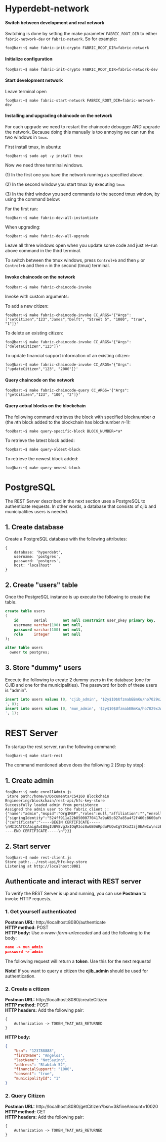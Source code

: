 # Hyperdebt-network

#### Switch between development and real network
Switching is done by setting the make parameter `FABRIC_ROOT_DIR`
to either `fabric-network-dev` or `fabric-network`. So for example:
```console
foo@bar:~$ make fabric-init-crypto FABRIC_ROOT_DIR=fabric-network
```

#### Initialize configuration
```console
foo@bar:~$ make fabric-init-crypto FABRIC_ROOT_DIR=fabric-network-dev
```

#### Start development network
Leave terminal open
```console
foo@bar:~$ make fabric-start-network FABRIC_ROOT_DIR=fabric-network-dev
```

#### Installing and upgrading chaincode on the network
For each upgrade we need to restart the chaincode debugger AND upgrade the network. Because doing this manually 
is too annoying we can run the two windows in `tmux`.

First install tmux, in ubuntu:
```console
foo@bar:~$ sudo apt -y install tmux
```

Now we need three terminal windows.

(1) In the first one you have the network running as specified above.

(2) In the second window you start tmux by executing `tmux`

(3) In the third window you send commands to the second tmux window, by using the command 
below:

For the first run:
```console
foo@bar:~$ make fabric-dev-all-instantiate
```

When upgrading:
```console
foo@bar:~$ make fabric-dev-all-upgrade
```

Leave all three windows open when you update some code and just re-run above command in the third terminal.

To switch between the tmux windows, press `Control+b` and then `p` or `Control+b` and then `n` in 
the second (tmux) terminal.

#### Invoke chaincode on the network
```console
foo@bar:~$ make fabric-chaincode-invoke
```

Invoke with custom arguments:

To add a new citizen: 
```console
foo@bar:~$ make fabric-chaincode-invoke CC_ARGS='{"Args":["setCitizen","123","James","Delft", "Street 5", "1000", "true", "1"]}'
```
To delete an existing citizen:
```console
foo@bar:~$ make fabric-chaincode-invoke CC_ARGS='{"Args":["deleteCitizen","123"]}'
```
To update financial support information of an existing citizen:
```console
foo@bar:~$ make fabric-chaincode-invoke CC_ARGS='{"Args":["updateCitizen","123", "2000"]}'
```


#### Query chaincode on the network
```console
foo@bar:~$ make fabric-chaincode-query CC_ARGS='{"Args":["getCitizen","123", "100", "2"]}'
```

#### Query actual blocks on the blockchain
The following command retrieves the block with specified blocknumber *a* (the *n*th block
added to the blockchain has blocknumber *n*-1):

```console
foo@bar:~$ make query-specific-block BLOCK_NUMBER=*a*
```

To retrieve the latest block added:

```console
foo@bar:~$ make query-oldest-block
```

To retrieve the newest block added:

```console
foo@bar:~$ make query-newest-block
```

# PostgreSQL

The REST Server described in the next section uses a PostgreSQL to authenticate requests. 
 In other words, a database that consists of cjib and municipalities users is needed.

## 1. Create database
Create a PostgreSQL database with the following attributes:

```
{
    database: 'hyperdebt',
    username: 'postgres',
    password: 'postgres',
    host: 'localhost'
}
```

## 2. Create "users" table

Once the PostgreSQL instance is up execute the following to create the table.
```sql
create table users
(
    id       serial       not null constraint user_pkey primary key,
    username varchar(100) not null,
    password varchar(100) not null,
    role     integer      not null
);

alter table users
  owner to postgres;
```

## 3. Store "dummy" users
Execute the following to create 2 dummy users in the database (one for CJIB and one for the municipalities). The password for both of these users is "admin".

```sql
insert into users values (0, 'cjib_admin', '$2y$10$UfzmabEBmKu/ho7029xJwey0wvm6em8N1TISxyIEzagQ7PM4cEnri
', 0);
insert into users values (0, 'mun_admin', '$2y$10$UfzmabEBmKu/ho7029xJwey0wvm6em8N1TISxyIEzagQ7PM4cEnri
', 1);

```

# REST Server

To startup the rest server, run the following command:
```console
foo@bar:~$ make start-rest
```

The command mentioned above does the following 2 [Step by step]:
## 1. Create admin
```console
foo@bar:~$ node enrollAdmin.js
 Store path:/home/y/Documents/CS4160 Blockchain Engineering/blockchain/rest-api/hfc-key-store
Successfully loaded admin from persistence
Assigned the admin user to the fabric client ::{"name":"admin","mspid":"Org1MSP","roles":null,"affiliation":"","enrollmentSecret":"","enrollment":{"signingIdentity":"524ff911a22b85000770417a9a65c827a85a4f2f460c8600afdda607285901d1","identity":{"certificate":"-----BEGIN CERTIFICATE-----\nMIICATCCAaigAwIBAgIUBV8vgJxIOqM3oz8wGB0WRpduPUQwCgYIKoZIzj0EAwIw\nczELMAkGA1UEBhMCVVMxEzARBgNVBAgTCkNhbGlmb3JuaWExFjAUBgNVBAcTDVNh\nbiBGcmFuY2lzY28xGTAXBgNVBAoTEG9yZzEuZXhhbXBsZS5jb20xHDAaBgNVBAMT\nE2NhLm9yZzEuZXhhbXBsZS5jb20wHhcNMTgxMjI4MTgwNTAwWhcNMTkxMjI4MTgx\nMDAwWjAhMQ8wDQYDVQQLEwZjbGllbnQxDjAMBgNVBAMTBWFkbWluMFkwEwYHKoZI\nzj0CAQYIKoZIzj0DAQcDQgAEONZh0CyVv9uNUbsJRB28XDrtCZ/mqpqmMAgL8cVZ\nNhbFGOayBvGH97pvQBz3Ysi2eulM39zaWNsBUuPjZMQBs6NsMGowDgYDVR0PAQH/\nBAQDAgeAMAwGA1UdEwEB/wQCMAAwHQYDVR0OBBYEFNHW0KdSzkEyAyjbq066HcwC\n/W74MCsGA1UdIwQkMCKAIEqwliofTiy1P6NkG3EPehypJqWmlG1wglbhCxS/NoqS\nMAoGCCqGSM49BAMCA0cAMEQCIBKkzsOYLkASivnmLJyFUS5B1z/XQvxfyAM69z5Q\neCbVAiA4qmCrorn5Jy1ALitu5QdHVLmyAlum4FCN6cSX8aFabg==\n-----END CERTIFICATE-----\n"}}}
```

## 2. Start server
```console
foo@bar:~$ node rest-client.js
Store path:.../rest-api/hfc-key-store
Listening at http://localhost:8081
```

## Authenticate and interact with REST server

To verify the REST Server is up and running, you can use **Postman** to invoke HTTP requests.

### 1. Get yourself authenticated 

**Postman URL:** http://localhost:8080/authenticate \
**HTTP method:** POST \
**HTTP body:** Use *x-www-form-urlencoded* and add the following to the body:

```json 
name -> mun_admin 
password -> admin
```

The following request will return a **token**. Use this for the next requests!

**Note!** If you want to query a citizen the **cjib_admin** should be used for authentication.

### 2. Create a citizen

**Postman URL:** http://localhost:8080/createCitizen \
**HTTP method:** POST \
**HTTP headers:** Add the following pair: 
```
{
    Authorization -> TOKEN_THAT_WAS_RETURNED
}
```

**HTTP body:** 

```json
{
    "bsn": "123788888",
    "firstName": "Angelos",
    "lastName": "NotSaying",
    "address": "Blablah 52",
    "financialSupport": "1000",
    "consent": "true",
    "municipalityId": "1"
}

```

### 2. Query Citizen

**Postman URL:** http://localhost:8080/getCitizen?bsn=3&fineAmount=10020 \
**HTTP method:** GET \
**HTTP headers:** Add the following pair: 
```
{
    Authorization -> TOKEN_THAT_WAS_RETURNED
}
```
